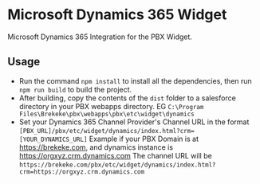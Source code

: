 # Microsoft Dynamics 365 Widget

Microsoft Dynamics 365 Integration for the PBX Widget.

## Usage

- Run the command `npm install` to install all the dependencies, then run `npm run build` to build the project.
- After building, copy the contents of the `dist` folder to a salesforce directory in your PBX webapps directory. EG `C:\Program Files\Brekeke\pbx\webapps\pbx\etc\widget\dynamics`
- Set your Dynamics 365 Channel Provider's Channel URL in the format `[PBX_URL]/pbx/etc/widget/dynamics/index.html?crm=[YOUR_DYNAMICS_URL]`
  Example if your PBX Domain is at https://brekeke.com, and dynamics instance is https://orgxyz.crm.dynamics.com
  The channel URL will be `https://brekeke.com/pbx/etc/widget/dynamics/index.html?crm=https://orgxyz.crm.dynamics.com`
